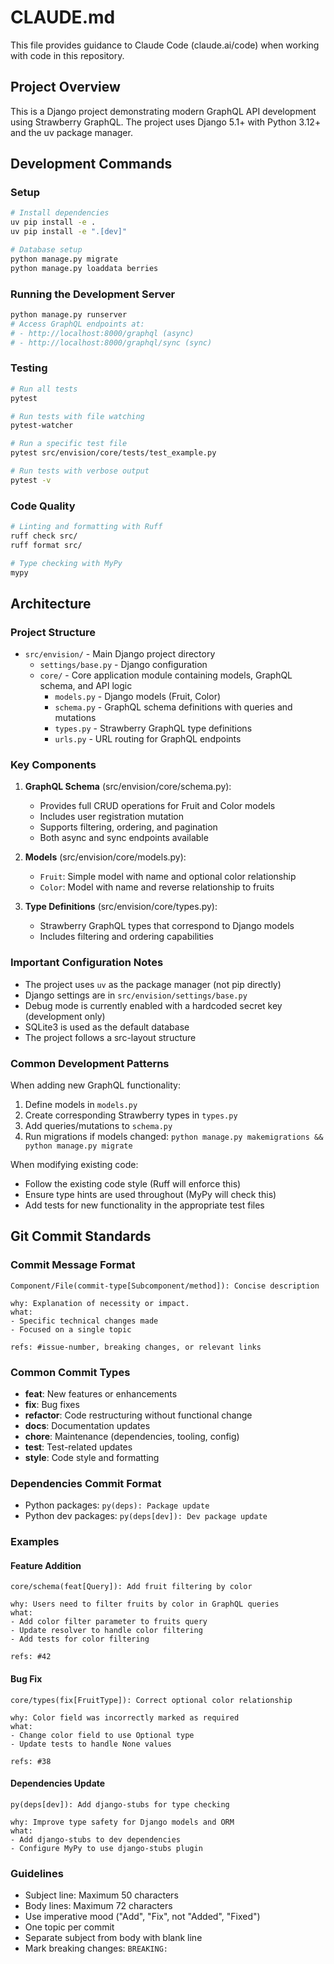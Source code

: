 # CLAUDE.md

This file provides guidance to Claude Code (claude.ai/code) when working with code in this repository.

## Project Overview

This is a Django project demonstrating modern GraphQL API development using Strawberry GraphQL. The project uses Django 5.1+ with Python 3.12+ and the uv package manager.

## Development Commands

### Setup
```bash
# Install dependencies
uv pip install -e .
uv pip install -e ".[dev]"

# Database setup
python manage.py migrate
python manage.py loaddata berries
```

### Running the Development Server
```bash
python manage.py runserver
# Access GraphQL endpoints at:
# - http://localhost:8000/graphql (async)
# - http://localhost:8000/graphql/sync (sync)
```

### Testing
```bash
# Run all tests
pytest

# Run tests with file watching
pytest-watcher

# Run a specific test file
pytest src/envision/core/tests/test_example.py

# Run tests with verbose output
pytest -v
```

### Code Quality
```bash
# Linting and formatting with Ruff
ruff check src/
ruff format src/

# Type checking with MyPy
mypy
```

## Architecture

### Project Structure
- `src/envision/` - Main Django project directory
  - `settings/base.py` - Django configuration
  - `core/` - Core application module containing models, GraphQL schema, and API logic
    - `models.py` - Django models (Fruit, Color)
    - `schema.py` - GraphQL schema definitions with queries and mutations
    - `types.py` - Strawberry GraphQL type definitions
    - `urls.py` - URL routing for GraphQL endpoints

### Key Components

1. **GraphQL Schema** (src/envision/core/schema.py):
   - Provides full CRUD operations for Fruit and Color models
   - Includes user registration mutation
   - Supports filtering, ordering, and pagination
   - Both async and sync endpoints available

2. **Models** (src/envision/core/models.py):
   - `Fruit`: Simple model with name and optional color relationship
   - `Color`: Model with name and reverse relationship to fruits

3. **Type Definitions** (src/envision/core/types.py):
   - Strawberry GraphQL types that correspond to Django models
   - Includes filtering and ordering capabilities

### Important Configuration Notes

- The project uses `uv` as the package manager (not pip directly)
- Django settings are in `src/envision/settings/base.py`
- Debug mode is currently enabled with a hardcoded secret key (development only)
- SQLite3 is used as the default database
- The project follows a src-layout structure

### Common Development Patterns

When adding new GraphQL functionality:
1. Define models in `models.py`
2. Create corresponding Strawberry types in `types.py`
3. Add queries/mutations to `schema.py`
4. Run migrations if models changed: `python manage.py makemigrations && python manage.py migrate`

When modifying existing code:
- Follow the existing code style (Ruff will enforce this)
- Ensure type hints are used throughout (MyPy will check this)
- Add tests for new functionality in the appropriate test files

## Git Commit Standards

### Commit Message Format
```
Component/File(commit-type[Subcomponent/method]): Concise description

why: Explanation of necessity or impact.
what:
- Specific technical changes made
- Focused on a single topic

refs: #issue-number, breaking changes, or relevant links
```

### Common Commit Types
- **feat**: New features or enhancements
- **fix**: Bug fixes
- **refactor**: Code restructuring without functional change
- **docs**: Documentation updates
- **chore**: Maintenance (dependencies, tooling, config)
- **test**: Test-related updates
- **style**: Code style and formatting

### Dependencies Commit Format
- Python packages: `py(deps): Package update`
- Python dev packages: `py(deps[dev]): Dev package update`

### Examples

#### Feature Addition
```
core/schema(feat[Query]): Add fruit filtering by color

why: Users need to filter fruits by color in GraphQL queries
what:
- Add color filter parameter to fruits query
- Update resolver to handle color filtering
- Add tests for color filtering

refs: #42
```

#### Bug Fix
```
core/types(fix[FruitType]): Correct optional color relationship

why: Color field was incorrectly marked as required
what:
- Change color field to use Optional type
- Update tests to handle None values

refs: #38
```

#### Dependencies Update
```
py(deps[dev]): Add django-stubs for type checking

why: Improve type safety for Django models and ORM
what:
- Add django-stubs to dev dependencies
- Configure MyPy to use django-stubs plugin
```

### Guidelines
- Subject line: Maximum 50 characters
- Body lines: Maximum 72 characters
- Use imperative mood ("Add", "Fix", not "Added", "Fixed")
- One topic per commit
- Separate subject from body with blank line
- Mark breaking changes: `BREAKING:`